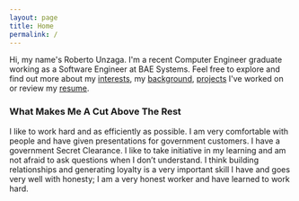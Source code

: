 ```yaml
---
layout: page
title: Home
permalink: /
---
```

Hi, my name's Roberto Unzaga. I'm a recent Computer Engineer graduate working as a Software Engineer at BAE Systems. Feel free to explore and find out more about my [interests](/interests/), my [background](/experience/), [projects](/projects/) I've worked on or review my [resume](/resources/RobertoUnzagaSE.pdf).
### What Makes Me A Cut Above The Rest

I like to work hard and as efficiently as possible. I am very comfortable with people and have given presentations for government customers. I have a government Secret Clearance. I like to take initiative in my learning and am not afraid to ask questions when I don’t understand. I think building relationships and generating loyalty is a very important skill I have and goes very well with honesty; I am a very honest worker and have learned to work hard.
